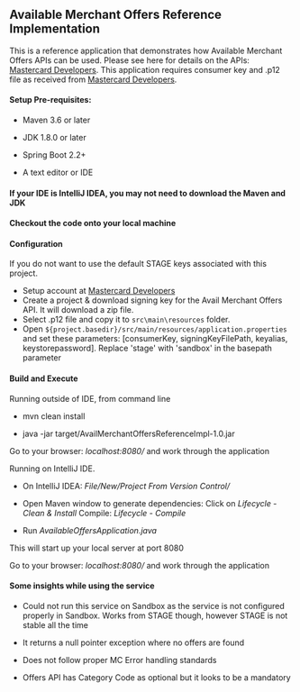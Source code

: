 ## Available Merchant Offers Reference Implementation

This is a reference application that demonstrates how Available Merchant Offers APIs can be used. 
Please see here for details on the APIs: [Mastercard Developers](https://developer.mastercard.com/product/avail-merchant-offers). 
This application requires consumer key and .p12 file as received from [Mastercard Developers](https://developer.mastercard.com/dashboard).

#### Setup Pre-requisites:

 - Maven 3.6 or later

 - JDK 1.8.0 or later

 - Spring Boot 2.2+  

 - A text editor or IDE

#### If your IDE is IntelliJ IDEA, you may not need to download the Maven and JDK 

#### Checkout the code onto your local machine

#### Configuration
If you do not want to use the default STAGE keys associated with this project. 
 - Setup account at [Mastercard Developers](https://developer.mastercard.com/account/sign-up)   
 - Create a project & download signing key for the Avail Merchant Offers API. It will download a zip file.  
 - Select .p12 file and copy it to `src\main\resources` folder.
 - Open `${project.basedir}/src/main/resources/application.properties` and set these parameters: [consumerKey, signingKeyFilePath, keyalias, keystorepassword]. Replace 'stage' with 'sandbox' in the basepath parameter 

#### Build and Execute
Running outside of IDE, from command line
 - mvn clean install

 - java -jar target/AvailMerchantOffersReferenceImpl-1.0.jar

Go to your browser: *localhost:8080/* and work through the application 

Running on IntelliJ IDE. 
 - On IntelliJ IDEA: *File/New/Project From Version Control/* 

 - Open Maven window to generate dependencies: Click on *Lifecycle - Clean &  Install*
 Compile: *Lifecycle - Compile*
 
 - Run *AvailableOffersApplication.java*
 
This will start up your local server at port 8080 

Go to your browser: *localhost:8080/* and work through the application 

#### Some insights while using the service
 - Could not run this service on Sandbox as the service is not configured properly in Sandbox. Works from STAGE though, however STAGE is not stable all the time
  
 - It returns a null pointer exception where no offers are found
 
 - Does not follow proper MC Error handling standards 
 
 - Offers API has Category Code as optional but it looks to be a mandatory
